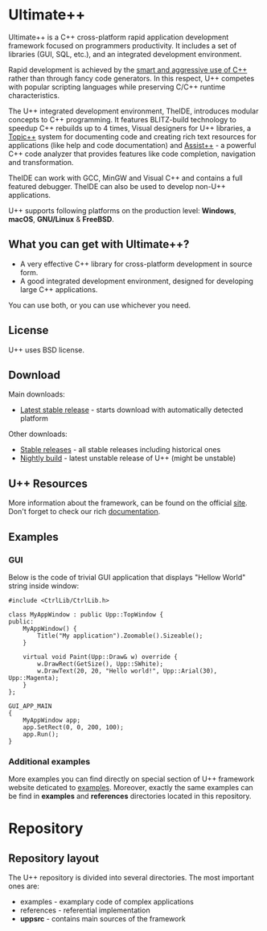 # Ultimate++

Ultimate++ is a C++ cross-platform rapid application development framework focused on programmers productivity. It includes a set of libraries (GUI, SQL, etc.), and an integrated development environment.

Rapid development is achieved by the [smart and aggressive use of C++](https://www.ultimatepp.org/www$uppweb$overview$en-us.html) rather than through fancy code generators. In this respect, U++ competes with popular scripting languages while preserving C/C++ runtime characteristics.

The U++ integrated development environment, TheIDE, introduces modular concepts to C++ programming. It features BLITZ-build technology to speedup C++ rebuilds up to 4 times, Visual designers for U++ libraries, a [Topic++](https://www.ultimatepp.org/app$ide$Topic$en-us.html) system for documenting code and creating rich text resources for applications (like help and code documentation) and [Assist++](https://www.ultimatepp.org/app$ide$Assist$en-us.html) - a powerful C++ code analyzer that provides features like code completion, navigation and transformation.

TheIDE can work with GCC, MinGW and Visual C++ and contains a full featured debugger. TheIDE can also be used to develop non-U++ applications.

U++ supports following platforms on the production level: **Windows**, **macOS**, **GNU/Linux** & **FreeBSD**.

## What you can get with Ultimate++?

* A very effective C++ library for cross-platform development in source form.
* A good integrated development environment, designed for developing large C++ applications.

You can use both, or you can use whichever you need.

## License
U++ uses BSD license.

## Download

Main downloads:
* [Latest stable release](https://sourceforge.net/projects/upp/files/latest/download) - starts download with automatically detected platform

Other downloads:
* [Stable releases](https://sourceforge.net/projects/upp/) - all stable releases including historical ones
* [Nightly build](https://www.ultimatepp.org/www$uppweb$download$en-us.html) - latest unstable release of U++ (might be unstable)

## U++ Resources

More information about the framework, can be found on the official [site](https://ww.ultimatepp.org). Don't forget to check our rich [documentation](https://www.ultimatepp.org/www$uppweb$documentation$en-us.html).

## Examples

### GUI

Below is the code of trivial GUI application that displays "Hellow World" string inside window:

```
#include <CtrlLib/CtrlLib.h>

class MyAppWindow : public Upp::TopWindow {
public:
    MyAppWindow() {
        Title("My application").Zoomable().Sizeable();
    }

    virtual void Paint(Upp::Draw& w) override {
        w.DrawRect(GetSize(), Upp::SWhite);
        w.DrawText(20, 20, "Hello world!", Upp::Arial(30), Upp::Magenta);
    }
};

GUI_APP_MAIN
{
    MyAppWindow app;
    app.SetRect(0, 0, 200, 100);
    app.Run();
}
```

### Additional examples

More examples you can find directly on special section of U++ framework website deticated to [examples](https://www.ultimatepp.org/www$uppweb$examples$en-us.html). Moreover, exactly the same examples can be find in **examples** and **references** directories located in this repository.

# Repository

## Repository layout

The U++ repository is divided into several directories. The most important ones are:
* examples - examplary code of complex applications
* references - referential implementation
* **uppsrc** - contains main sources of the framework
